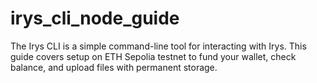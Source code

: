 # irys_cli_node_guide
The Irys CLI is a simple command-line tool for interacting with Irys. This guide covers setup on ETH Sepolia testnet to fund your wallet, check balance, and upload files with permanent storage.
